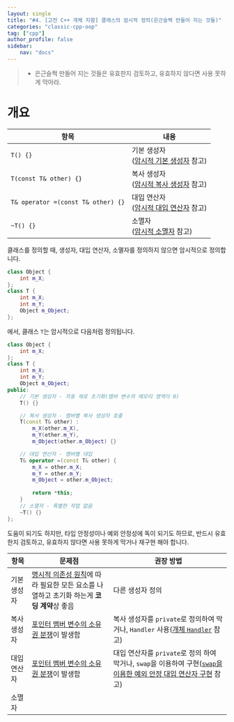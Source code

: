 ```yaml
---
layout: single
title: "#4. [고전 C++ 개체 지향] 클래스의 암시적 정의(은근슬쩍 만들어 지는 것들)"
categories: "classic-cpp-oop"
tag: ["cpp"]
author_profile: false
sidebar: 
    nav: "docs"
---
```


> * 은근슬쩍 만들어 지는 것들은 유효한지 검토하고, 유효하지 않다면 사용 못하게 막아라.

# 개요

|항목|내용|
|--|--|
|`T() {}`|기본 생성자<br/>([암시적 기본 생성자](https://tango1202.github.io/classic-cpp-oop/classic-cpp-oop-constructors/#%EC%95%94%EC%8B%9C%EC%A0%81-%EA%B8%B0%EB%B3%B8-%EC%83%9D%EC%84%B1%EC%9E%90/) 참고)|
|`T(const T& other) {}`|복사 생성자<br/>([암시적 복사 생성자](https://tango1202.github.io/classic-cpp-oop/classic-cpp-oop-constructors/#%EC%95%94%EC%8B%9C%EC%A0%81-%EB%B3%B5%EC%82%AC-%EC%83%9D%EC%84%B1%EC%9E%90) 참고)|
|`T& operator =(const T& other) {}`|대입 연산자<br/>([암시적 대입 연산자](https://tango1202.github.io/classic-cpp-oop/classic-cpp-oop-assignment-operator/#%EC%95%94%EC%8B%9C%EC%A0%81-%EB%8C%80%EC%9E%85-%EC%97%B0%EC%82%B0%EC%9E%90) 참고)|
|`~T() {}`|소멸자<br/>([암시적 소멸자](https://tango1202.github.io/classic-cpp-oop/classic-cpp-oop-destructors/#%EC%95%94%EC%8B%9C%EC%A0%81-%EC%86%8C%EB%A9%B8%EC%9E%90) 참고)|


클래스를 정의할 때, 생성자, 대입 연산자, 소멸자를 정의하지 않으면 암시적으로 정의합니다.

```cpp
class Object {
    int m_X;
};
class T {
    int m_X;
    int m_Y;
    Object m_Object;
};
```

에서, 클래스 `T`는 암시적으로 다음처럼 정의됩니다.

```cpp
class Object {
    int m_X;
};        
class T {
    int m_X;
    int m_Y;
    Object m_Object;
public:
    // 기본 생성자 - 자동 제로 초기화(멤버 변수의 메모리 영역이 0)
    T() {}

    // 복사 생성자 - 멤버별 복사 생성자 호출
    T(const T& other) :
        m_X(other.m_X),
        m_Y(other.m_Y),
        m_Object(other.m_Object) {}

    // 대입 연산자 - 멤버별 대입
    T& operator =(const T& other) {
        m_X = other.m_X;
        m_Y = other.m_Y;
        m_Object = other.m_Object;
    
        return *this;
    }
    // 소멸자 - 특별한 작업 없음
    ~T() {}
};
```

도움이 되기도 하지만,  타입 안정성이나 예외 안정성에 독이 되기도 하므로, 반드시 유효한지 검토하고, 유효하지 않다면 사용 못하게 막거나 재구현 해야 합니다.


|항목|문제점|권장 방법|
|--|--|--|
|기본 생성자|[명시적 의존성 원칙](https://tango1202.github.io/principle/principle-explicit-dependencies/)에 따라 필요한 모든 요소를 나열하고 초기화 하는게 **코딩 계약**상 좋음|다른 생성자 정의|
|복사 생성자|[포인터 멤버 변수의 소유권 분쟁](https://tango1202.github.io/classic-cpp-oop/classic-cpp-oop-constructors/#%ED%8F%AC%EC%9D%B8%ED%84%B0-%EB%A9%A4%EB%B2%84-%EB%B3%80%EC%88%98%EC%9D%98-%EC%86%8C%EC%9C%A0%EA%B6%8C-%EB%B6%84%EC%9F%81%EA%B3%BC-%EA%B0%9C%EC%B2%B4-%ED%95%B8%EB%93%A4%EB%9F%AC)이 발생함|복사 생성자를 `private`로 정의하여 막거나, `Handler` 사용([개체 `Handler`](https://tango1202.github.io/classic-cpp-oop/classic-cpp-oop-constructors/#%ED%8F%AC%EC%9D%B8%ED%84%B0-%EB%A9%A4%EB%B2%84-%EB%B3%80%EC%88%98%EC%9D%98-%EC%86%8C%EC%9C%A0%EA%B6%8C-%EB%B6%84%EC%9F%81%EA%B3%BC-%EA%B0%9C%EC%B2%B4-%ED%95%B8%EB%93%A4%EB%9F%AC) 참고)|
|대입 연산자|[포인터 멤버 변수의 소유권 분쟁](https://tango1202.github.io/classic-cpp-oop/classic-cpp-oop-assignment-operator/#%ED%8F%AC%EC%9D%B8%ED%84%B0-%EB%A9%A4%EB%B2%84-%EB%B3%80%EC%88%98%EC%9D%98-%EC%86%8C%EC%9C%A0%EA%B6%8C-%EB%B6%84%EC%9F%81%EA%B3%BC-%EA%B0%9C%EC%B2%B4-%ED%95%B8%EB%93%A4%EB%9F%AC)이 발생함<br/>|대입 연산자를 `private`로 정의 하여 막거나, `swap`을 이용하여 구현([`swap`을 이용한 예외 안정 대입 연산자 구현](https://tango1202.github.io/classic-cpp-oop/classic-cpp-oop-assignment-operator/#swap%EC%9D%84-%EC%9D%B4%EC%9A%A9%ED%95%9C-%EC%98%88%EC%99%B8-%EC%95%88%EC%A0%95-%EB%8C%80%EC%9E%85-%EC%97%B0%EC%82%B0%EC%9E%90-%EA%B5%AC%ED%98%84) 참고)|
|소멸자|||
